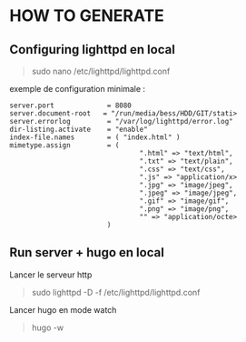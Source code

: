 # HOW TO GENERATE

## Configuring lighttpd en local

> sudo nano /etc/lighttpd/lighttpd.conf

exemple de configuration minimale : 

```
server.port             = 8080
server.document-root   = "/run/media/bess/HDD/GIT/stati>
server.errorlog         = "/var/log/lighttpd/error.log"
dir-listing.activate    = "enable"
index-file.names        = ( "index.html" )
mimetype.assign         = (
                                ".html" => "text/html",
                                ".txt" => "text/plain",
                                ".css" => "text/css",
                                ".js" => "application/x>
                                ".jpg" => "image/jpeg",
                                ".jpeg" => "image/jpeg",
                                ".gif" => "image/gif",
                                ".png" => "image/png",
                                "" => "application/octe>
                        )
```

## Run server + hugo en local

Lancer le serveur http

> sudo lighttpd -D -f /etc/lighttpd/lighttpd.conf

Lancer hugo en mode watch

> hugo -w

